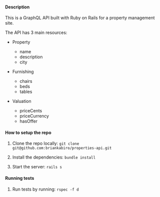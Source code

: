 #### Description

This is a GraphQL API built with Ruby on Rails for a property management site.

The API has 3 main resources:

- Property
  - name
  - description
  - city

- Furnishing
  - chairs
  - beds
  - tables

- Valuation
  - priceCents
  - priceCurrency
  - hasOffer

#### How to setup the repo

1. Clone the repo locally: 
`git clone git@github.com:briankabiro/properties-api.git`

2. Install the dependencies: `bundle install`

3. Start the server: `rails s`


#### Running tests
1. Run tests by running: `rspec -f d`
